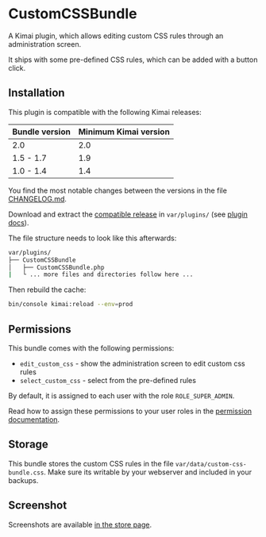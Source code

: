 # CustomCSSBundle

A Kimai plugin, which allows editing custom CSS rules through an administration screen.

It ships with some pre-defined CSS rules, which can be added with a button click.

## Installation

This plugin is compatible with the following Kimai releases:

| Bundle version | Minimum Kimai version |
|----------------|-----------------------|
| 2.0            | 2.0                 |
| 1.5 - 1.7      | 1.9                   |
| 1.0 - 1.4      | 1.4                   |

You find the most notable changes between the versions in the file [CHANGELOG.md](CHANGELOG.md).

Download and extract the [compatible release](https://github.com/Keleo/CustomCSSBundle/releases) in `var/plugins/` (see [plugin docs](https://www.kimai.org/documentation/plugin-management.html)).

The file structure needs to look like this afterwards:

```bash
var/plugins/
├── CustomCSSBundle
│   ├── CustomCSSBundle.php
|   └ ... more files and directories follow here ... 
```

Then rebuild the cache:
```bash
bin/console kimai:reload --env=prod
```

## Permissions

This bundle comes with the following permissions:

- `edit_custom_css` - show the administration screen to edit custom css rules 
- `select_custom_css` - select from the pre-defined rules 

By default, it is assigned to each user with the role `ROLE_SUPER_ADMIN`.

Read how to assign these permissions to your user roles in the [permission documentation](https://www.kimai.org/documentation/permissions.html).

## Storage

This bundle stores the custom CSS rules in the file `var/data/custom-css-bundle.css`. 
Make sure its writable by your webserver and included in your backups.

## Screenshot

Screenshots are available [in the store page](https://www.kimai.org/store/keleo-css-custom-bundle.html).
